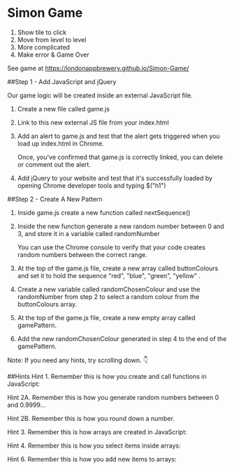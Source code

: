 Simon Game
==========
1. Show tile to click
2. Move from level to level
3. More complicated
4. Make error & Game Over

See game at <https://londonappbrewery.github.io/Simon-Game/>

<!--========================================================================================================-->

##Step 1 - Add JavaScript and jQuery

  Our game logic will be created inside an external JavaScript file.

1.  Create a new file called game.js

2.  Link to this new external JS file from your index.html

3.  Add an alert to game.js and test that the alert gets triggered when you load up index.html in Chrome.

    Once, you've confirmed that game.js is correctly linked, you can delete or comment out the alert.

4.  Add jQuery to your website and test that it's successfully loaded by opening Chrome developer tools and typing $("h1")

<!--========================================================================================================-->

##Step 2 - Create A New Pattern

1.  Inside game.js create a new function called nextSequence()

2.  Inside the new function generate a new random number between 0 and 3, and store it in a variable called randomNumber

    You can use the Chrome console to verify that your code creates random numbers between the correct range.

3.  At the top of the game.js file, create a new array called buttonColours and set it to hold the sequence "red", "blue", "green", "yellow" .

4.  Create a new variable called randomChosenColour and use the randomNumber from step 2 to select a random colour from the buttonColours array.

5.  At the top of the game.js file, create a new empty array called gamePattern.

6.  Add the new randomChosenColour generated in step 4 to the end of the gamePattern.

Note: If you need any hints, try scrolling down. 👇

<!--========================================================================================================-->

##Hints
Hint 1. Remember this is how you create and call functions in JavaScript:

Hint 2A. Remember this is how you generate random numbers between 0 and 0.9999...

Hint 2B. Remember this is how you round down a number.

Hint 3. Remember this is how arrays are created in JavaScript:

Hint 4. Remember this is how you select items inside arrays:

Hint 6. Remember this is how you add new items to arrays:
